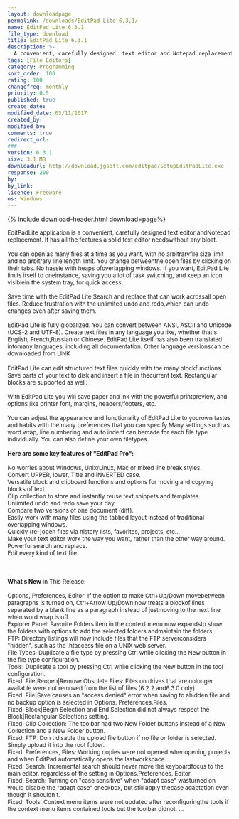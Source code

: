 ```yaml
---
layout: downloadpage
permalink: /downloads/EditPad-Lite-6,3,1/
name: EditPad Lite 6.3.1
file_type: download
title: EditPad Lite 6.3.1
description: >-
  A convenient, carefully designed  text editor and Notepad replacement
tags: [File Editors]
category: Programming
sort_order: 100
rating: 100
changefreq: monthly
priority: 0.5
published: true
create_date: 
modified_date: 03/11/2017
created_by: 
modified_by: 
comments: true
redirect_url: 
### 
version: 6.3.1
size: 3.1 MB
downloadurl: http://download.jgsoft.com/editpad/SetupEditPadLite.exe
response: 200
by: 
by_link: 
licence: Freeware
os: Windows
---
```


{% include download-header.html download=page%}

<p style="fix-download-text !important">
<p><font size="2">EditPadLite application is a convenient, carefully designed text editor andNotepad replacement. It has all the features a solid text editor needswithout any bloat.<br />
<br />
You can open as many files at a time as you want, with no arbitraryfile size limit and no arbitrary line length limit. You change betweenthe open files by clicking on their tabs. No hassle with heaps ofoverlapping windows. If you want, EditPad Lite limits itself to oneinstance, saving you a lot of task switching, and keep an icon visiblein the system tray, for quick access.<br />
<br />
Save time with the EditPad Lite Search and replace that can work acrossall open files. Reduce frustration with the unlimited undo and redo,which can undo changes even after saving them.<br />
<br />
EditPad Lite is fully globalized. You can convert between ANSI, ASCII and Unicode (UCS-2 and UTF-8). Create text files in any language you like, whether that s English, French,Russian or Chinese. EditPad Lite itself has also been translated intomany languages, including all documentation. Other language versionscan be downloaded from </font><font size="2">LINK</font><br />
<br />
<font size="2">EditPad Lite can edit structured text files quickly with the many blockfunctions. Save parts of your text to disk and insert a file in thecurrent text. Rectangular blocks are supported as well.<br />
<br />
With EditPad Lite you will save paper and ink with the powerful printpreview, and options like printer font, margins, headers/footers, etc.<br />
<br />
You can adjust the appearance and functionality of EditPad Lite to yourown tastes and habits with the many preferences that you can specify.Many settings such as word wrap, line numbering and auto indent can bemade for each file type individually. You can also define your own filetypes.<br />
<br />
<span><strong>Here are some key features of "EditPad Pro":</strong></span><br />
<br />
No worries about Windows, Unix/Linux, Mac or mixed line break styles. <br />
Convert UPPER, lower, Title and iNVERTED case. <br />
Versatile block and clipboard functions and options for moving and copying blocks of text. <br />
Clip collection to store and instantly reuse text snippets and templates. <br />
Unlimited undo and redo save your day. <br />
Compare two versions of one document (diff). <br />
Easily work with many files using the tabbed layout instead of traditional overlapping windows. <br />
Quickly (re-)open files via history lists, favorites, projects, etc... <br />
Make your text editor work the way you want, rather than the other way around. <br />
Powerful search and replace. <br />
Edit every kind of text file. <br />
</font></p>
<div class="celltext_big"><br />
<br />
<font size="2"><strong>What s New</strong> in This Release:<br />
<br />
Options, Preferences, Editor: If the option to make Ctrl+Up/Down movebetween paragraphs is turned on, Ctrl+Arrow Up/Down now treats a blockof lines separated by a blank line as a paragraph instead of justmoving to the next line when word wrap is off. <br />
Explorer Panel: Favorite Folders item in the context menu now expandsto show the folders with options to add the selected folders andmaintain the folders. <br />
FTP: Directory listings will now include files that the FTP serverconsiders "hidden", such as the .htaccess file on a UNIX web server. <br />
File Types: Duplicate a file type by pressing Ctrl while clicking the New button in the file type configuration. <br />
Tools: Duplicate a tool by pressing Ctrl while clicking the New button in the tool configuration. <br />
Fixed: File|Reopen|Remove Obsolete Files: Files on drives that are nolonger available were not removed from the list of files (6.2.2 and6.3.0 only). <br />
Fixed: File|Save causes an "access denied" error when saving to ahidden file and no backup option is selected in Options, Preferences,Files. <br />
Fixed: Block|Begin Selection and End Selection did not always respect the Block|Rectangular Selections setting. <br />
Fixed: Clip Collection: The toolbar had two New Folder buttons instead of a New Collection and a New Folder button. <br />
Fixed: FTP: Don t disable the upload file button if no file or folder is selected. Simply upload it into the root folder. <br />
Fixed: Preferences, Files: Working copies were not opened whenopening projects and when EditPad automatically opens the lastworkspace. <br />
Fixed: Search: Incremental search should never move the keyboardfocus to the main editor, regardless of the setting in Options,Preferences, Editor. <br />
Fixed: Search: Turning on "case sensitive" when "adapt case" wasturned on would disable the "adapt case" checkbox, but still apply thecase adaptation even though it shouldn t. <br />
Fixed: Tools: Context menu items were not updated after reconfiguringthe tools if the context menu items contained tools but the toolbar didnot. ...</font></div></p>
